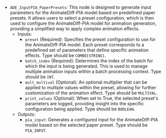 - `ADE_InputPIA_PaperPresets`: This node is designed to generate input parameters for the AnimateDiff-PIA model based on predefined paper presets. It allows users to select a preset configuration, which is then used to configure the AnimateDiff-PIA model for animation generation, providing a simplified way to apply complex animation effects.
    - Inputs:
        - `preset` (Required): Specifies the preset configuration to use for the AnimateDiff-PIA model. Each preset corresponds to a predefined set of parameters that define specific animation effects. Type should be `COMBO[STRING]`.
        - `batch_index` (Required): Determines the index of the batch for which the input is being generated. This is used to manage multiple animation inputs within a batch processing context. Type should be `INT`.
        - `mult_multival` (Optional): An optional multiplier that can be applied to multiple values within the preset, allowing for further customization of the animation effect. Type should be `MULTIVAL`.
        - `print_values` (Optional): When set to True, the selected preset's parameters are logged, providing insight into the specific configuration being applied. Type should be `BOOLEAN`.
    - Outputs:
        - `pia_input`: Generates a configured input for the AnimateDiff-PIA model based on the selected paper preset. Type should be `PIA_INPUT`.
